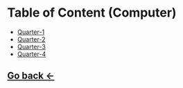 # Table of Content (Computer)

- [Quarter-1](./quarter-1.md)
- [Quarter-2](./quarter-2.md)
- [Quarter-3](./quarter-3.md)
- [Quarter-4](./quarter-4.md)

## [Go back ←](../index.md)